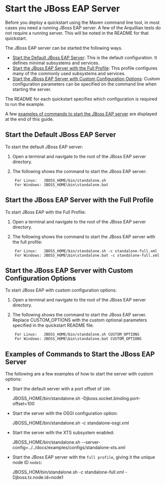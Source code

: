 Start the JBoss EAP Server
===========================

Before you deploy a quickstart using the Maven command line tool, in most cases you need a running JBoss EAP server. A few of the Arquillian tests do not require a running server. This will be noted in the README for that quickstart. 

The JBoss EAP server can be started the following ways.

* [Start the Default JBoss EAP Server](#start-the-default-jboss-eap-server): This is the default configuration. It defines minimal subsystems and services.
* [Start the JBoss EAP Server with the Full Profile](#start-the-jboss-eap-server-with-the-full-profile): This profile configures many of the commonly used subsystems and services.
* [Start the JBoss EAP Server with Custom Configuration Options](#start-the-jboss-eap-server-with-custom-configuration-options): Custom configuration parameters can be specified on the command line when starting the server.

The README for each quickstart specifies which configuration is required to run the example. 

A few [examples of commands to start the JBoss EAP server](#examples-of-commands-to-start-the-jboss-eap-server) are displayed at the end of this guide.

Start the Default JBoss EAP Server
------------------------------

To start the default JBoss EAP server:

1. Open a terminal and navigate to the root of the JBoss EAP server directory.
2. The following shows the command to start the JBoss EAP server:

        For Linux:   JBOSS_HOME/bin/standalone.sh
        For Windows: JBOSS_HOME\bin\standalone.bat

Start the JBoss EAP Server with the Full Profile
------------------------------

To start JBoss EAP with the Full Profile:

1. Open a terminal and navigate to the root of the JBoss EAP server directory.
2. The following shows the command to start the JBoss EAP server with the full profile:

        For Linux:   JBOSS_HOME/bin/standalone.sh -c standalone-full.xml
        For Windows: JBOSS_HOME\bin\standalone.bat -c standalone-full.xml

Start the JBoss EAP Server with Custom Configuration Options
------------------------------

To start JBoss EAP with custom configuration options:

1. Open a terminal and navigate to the root of the JBoss EAP server directory.
2. The following shows the command to start the JBoss EAP server. Replace CUSTOM_OPTIONS with the custom optional parameters specified in the quickstart README file.

        For Linux:   JBOSS_HOME/bin/standalone.sh CUSTOM_OPTIONS
        For Windows: JBOSS_HOME\bin\standalone.bat CUSTOM_OPTIONS
       
   
Examples of Commands to Start the JBoss EAP Server
------------------------------

The following are a few examples of how to start the server with custom options:
   
   * Start the default server with a port offset of `100`:

        JBOSS_HOME/bin/standalone.sh -Djboss.socket.binding.port-offset=100

   * Start the server with the OSGI configuration option: 

        JBOSS_HOME/bin/standalone.sh  -c standalone-osgi.xml

   * Start the server with the XTS subsystem enabled:

        JBOSS_HOME/bin/standalone.sh --server-config=../../docs/examples/configs/standalone-xts.xml
 
   * Start the JBoss EAP server with the `full profile`, giving it the unique node ID `node1`:
   
        JBOSS_HOM/bin/standalone.sh -c standalone-full.xml -Djboss.tx.node.id=node1

